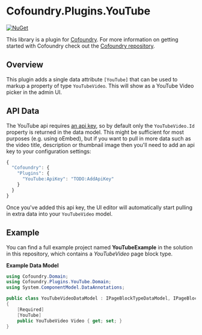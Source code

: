 # Cofoundry.Plugins.YouTube

[![NuGet](https://img.shields.io/nuget/v/Cofoundry.Plugins.YouTube.svg)](https://www.nuget.org/packages/Cofoundry.Plugins.YouTube/)


This library is a plugin for [Cofoundry](https://www.cofoundry.org/). For more information on getting started with Cofoundry check out the [Cofoundry repository](https://github.com/cofoundry-cms/cofoundry).

## Overview

This plugin adds a single data attribute `[YouTube]` that can be used to markup a property of type `YouTubeVideo`. This will show as a YouTube Video picker in the admin UI.

## API Data

The YouTube api requires [an api key](https://developers.google.com/youtube/v3/getting-started), so by default only the `YouTubeVideo.Id` property is returned in the data model. This might be sufficient for most purposes (e.g. using oEmbed), but if you want to pull in more data such as the video title, description or thumbnail image then you'll need to add an api key to your configuration settings:

```js
{
  "Cofoundry": {
    "Plugins": {
      "YouTube:ApiKey": "TODO:AddApiKey"
    }
  }
}
```
Once you've added this api key, the UI editor will automatically start pulling in extra data into your `YouTubeVideo` model.

## Example

You can find a full example project named **YouTubeExample** in the solution in this repository, which contains a *YouTubeVideo* page block type. 

**Example Data Model**

```csharp
using Cofoundry.Domain;
using Cofoundry.Plugins.YouTube.Domain;
using System.ComponentModel.DataAnnotations;

public class YouTubeVideoDataModel : IPageBlockTypeDataModel, IPageBlockTypeDisplayModel
{
    [Required]
    [YouTube]
    public YouTubeVideo Video { get; set; }
}

```




